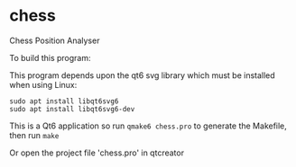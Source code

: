 # chess
Chess Position Analyser

To build this program:

This program depends upon the qt6 svg library which must be installed when using Linux:

    sudo apt install libqt6svg6
    sudo apt install libqt6svg6-dev

This is a Qt6 application so run `qmake6 chess.pro` to generate the Makefile, then run `make`

Or open the project file 'chess.pro' in qtcreator

